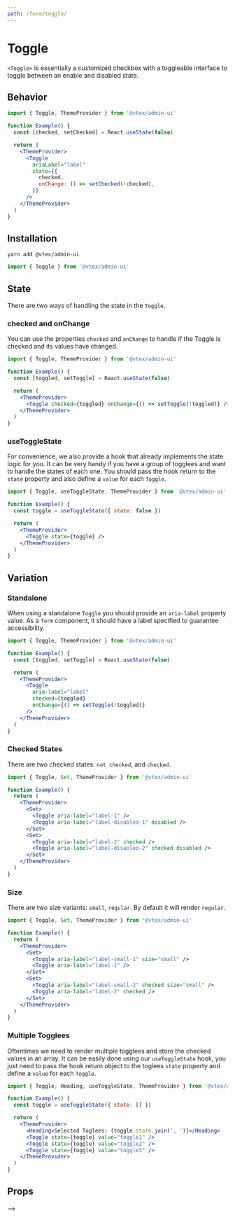 ```yaml
---
path: /form/toggle/
---
```


# Toggle

`<Toggle>` is essentially a customized checkbox with a toggleable interface to toggle between an enable and disabled state.

## Behavior

```jsx
import { Toggle, ThemeProvider } from '@vtex/admin-ui'

function Example() {
  const [checked, setChecked] = React.useState(false)

  return (
    <ThemeProvider>
      <Toggle
        ariaLabel="label"
        state={{
          checked,
          onChange: () => setChecked(!checked),
        }}
      />
    </ThemeProvider>
  )
}
```

## Installation

```static
yarn add @vtex/admin-ui
```

```jsx static
import { Toggle } from '@vtex/admin-ui'
```

## State

There are two ways of handling the state in the `Toggle`.

### checked and onChange

You can use the properties `checked` and `onChange` to handle if the Toggle is checked and its values have changed.

```jsx
import { Toggle, ThemeProvider } from '@vtex/admin-ui'

function Example() {
  const [toggled, setToggle] = React.useState(false)

  return (
    <ThemeProvider>
      <Toggle checked={toggled} onChange={() => setToggle(!toggled)} />
    </ThemeProvider>
  )
}
```

### useToggleState

For convenience, we also provide a hook that already implements the state logic for you. It can be very handy if you have a group of togglees and want to handle the states of each one. You should pass the hook return to the `state` property and also define a `value` for each `Toggle`.

```jsx
import { Toggle, useToggleState, ThemeProvider } from '@vtex/admin-ui'

function Example() {
  const toggle = useToggleState({ state: false })

  return (
    <ThemeProvider>
      <Toggle state={toggle} />
    </ThemeProvider>
  )
}
```

## Variation

### Standalone

When using a standalone `Toggle` you should provide an `aria-label` property value. As a `form` component, it should have a label specified to guarantee accessibility.

```jsx
import { Toggle, ThemeProvider } from '@vtex/admin-ui'

function Example() {
  const [toggled, setToggle] = React.useState(false)

  return (
    <ThemeProvider>
      <Toggle
        aria-label="label"
        checked={toggled}
        onChange={() => setToggle(!toggled)}
      />
    </ThemeProvider>
  )
}
```

### Checked States

There are two checked states: `not checked`, and `checked`.

```jsx
import { Toggle, Set, ThemeProvider } from '@vtex/admin-ui'

function Example() {
  return (
    <ThemeProvider>
      <Set>
        <Toggle aria-label="label-1" />
        <Toggle aria-label="label-disabled-1" disabled />
      </Set>
      <Set>
        <Toggle aria-label="label-2" checked />
        <Toggle aria-label="label-disabled-2" checked disabled />
      </Set>
    </ThemeProvider>
  )
}
```

### Size

There are two size variants: `small`, `regular`. By default it will render `regular`.

```jsx
import { Toggle, Set, ThemeProvider } from '@vtex/admin-ui'

function Example() {
  return (
    <ThemeProvider>
      <Set>
        <Toggle aria-label="label-small-1" size="small" />
        <Toggle aria-label="label-1" />
      </Set>
      <Set>
        <Toggle aria-label="label-small-2" checked size="small" />
        <Toggle aria-label="label-2" checked />
      </Set>
    </ThemeProvider>
  )
}
```

### Multiple Togglees

Oftentimes we need to render multiple togglees and store the checked values in an array. It can be easily done using our `useToggleState` hook, you just need to pass the hook return object to the toglees `state` property and define a `value` for each `Toggle`.

```jsx
import { Toggle, Heading, useToggleState, ThemeProvider } from '@vtex/admin-ui'

function Example() {
  const toggle = useToggleState({ state: [] })

  return (
    <ThemeProvider>
      <Heading>Selected Toglees: {toggle.state.join(', ')}</Heading>
      <Toggle state={toggle} value="toggle1" />
      <Toggle state={toggle} value="toggle2" />
      <Toggle state={toggle} value="toggle3" />
    </ThemeProvider>
  )
}
```

## Props

<proptypes heading="Toggle" component="Toggle"/> -->
